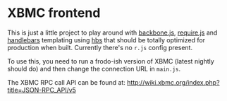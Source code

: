 # XBMC frontend
This is just a little project to play around with [backbone.js](https://backbonejs.org), [require.js](https://requirejs.org) and [handlebars](https://handlebarsjs.com) templating using [hbs](https://github.com/SlexAxton/require-handlebars-plugin) that should be totally optimized for production when built. Currently there's no `r.js` config present.

To use this, you need to run a frodo-ish version of XBMC (latest nightly should do) and then change the connection URL in `main.js`.

The XBMC RPC call API can be found at: http://wiki.xbmc.org/index.php?title=JSON-RPC_API/v5